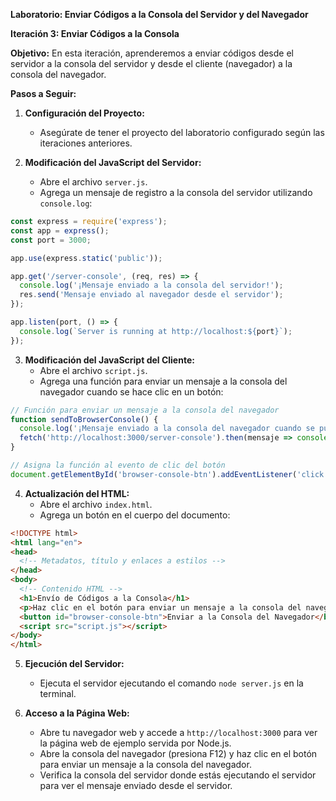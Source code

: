 **Laboratorio: Enviar Códigos a la Consola del Servidor y del Navegador**

**Iteración 3: Enviar Códigos a la Consola**

**Objetivo:**
En esta iteración, aprenderemos a enviar códigos desde el servidor a la consola del servidor y desde el cliente (navegador) a la consola del navegador.

**Pasos a Seguir:**

1. **Configuración del Proyecto:**
   - Asegúrate de tener el proyecto del laboratorio configurado según las iteraciones anteriores.

2. **Modificación del JavaScript del Servidor:**
   - Abre el archivo `server.js`.
   - Agrega un mensaje de registro a la consola del servidor utilizando `console.log`:

```javascript
const express = require('express');
const app = express();
const port = 3000;

app.use(express.static('public'));

app.get('/server-console', (req, res) => {
  console.log('¡Mensaje enviado a la consola del servidor!');
  res.send('Mensaje enviado al navegador desde el servidor');
});

app.listen(port, () => {
  console.log(`Server is running at http://localhost:${port}`);
});
```

3. **Modificación del JavaScript del Cliente:**
   - Abre el archivo `script.js`.
   - Agrega una función para enviar un mensaje a la consola del navegador cuando se hace clic en un botón:

```javascript
// Función para enviar un mensaje a la consola del navegador
function sendToBrowserConsole() {
  console.log('¡Mensaje enviado a la consola del navegador cuando se pulsa el boton!');
  fetch('http://localhost:3000/server-console').then(mensaje => console.log('mensaje recibido del servidor', mensaje);
}

// Asigna la función al evento de clic del botón
document.getElementById('browser-console-btn').addEventListener('click', sendToBrowserConsole);
```

4. **Actualización del HTML:**
   - Abre el archivo `index.html`.
   - Agrega un botón en el cuerpo del documento:

```html
<!DOCTYPE html>
<html lang="en">
<head>
  <!-- Metadatos, título y enlaces a estilos -->
</head>
<body>
  <!-- Contenido HTML -->
  <h1>Envío de Códigos a la Consola</h1>
  <p>Haz clic en el botón para enviar un mensaje a la consola del navegador:</p>
  <button id="browser-console-btn">Enviar a la Consola del Navegador</button>
  <script src="script.js"></script>
</body>
</html>
```

5. **Ejecución del Servidor:**
   - Ejecuta el servidor ejecutando el comando `node server.js` en la terminal.

6. **Acceso a la Página Web:**
   - Abre tu navegador web y accede a `http://localhost:3000` para ver la página web de ejemplo servida por Node.js.
   - Abre la consola del navegador (presiona F12) y haz clic en el botón para enviar un mensaje a la consola del navegador.
   - Verifica la consola del servidor donde estás ejecutando el servidor para ver el mensaje enviado desde el servidor.
